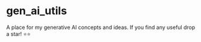 # gen_ai_utils
A place for my generative AI concepts and ideas. If you find any useful drop a star! ⭐⭐
